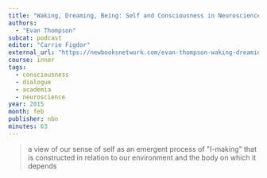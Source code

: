 ```yaml
---
title: "Waking, Dreaming, Being: Self and Consciousness in Neuroscience, Meditation, and Philosophy"
authors:
  - "Evan Thompson"
subcat: podcast
editor: "Carrie Figdor"
external_url: "https://newbooksnetwork.com/evan-thompson-waking-dreaming-being-self-and-consciousness-in-neuroscience-meditation-and-philosophy-columbia-up-2014"
course: inner
tags:
  - consciousness
  - dialogue
  - academia
  - neuroscience
year: 2015
month: feb
publisher: nbn
minutes: 63
---
```


> a view of our sense of self as an emergent process of "I-making" that is constructed in relation to our environment and the body on which it depends
